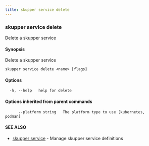 ```yaml
---
title: skupper service delete
---
```

### skupper service delete

Delete a skupper service

#### Synopsis

Delete a skupper service

```
skupper service delete <name> [flags]
```

#### Options

```
  -h, --help   help for delete
```

#### Options inherited from parent commands

```
      --platform string   The platform type to use [kubernetes, podman]
```

#### SEE ALSO

* [skupper service](skupper_service.html)	 - Manage skupper service definitions

<!-- ###### Auto generated by spf13/cobra on 1-Feb-2024
 -->